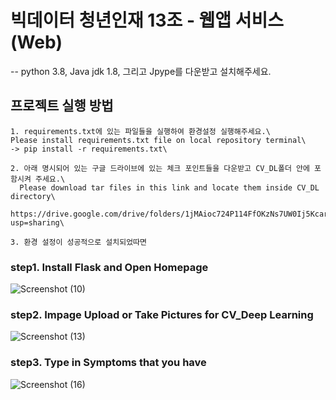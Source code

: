 # 빅데이터 청년인재 13조 - 웹앱 서비스 (Web)
-- python 3.8, Java jdk 1.8, 그리고 Jpype를 다운받고 설치해주세요.

## 프로젝트 실행 방법
    1. requirements.txt에 있는 파일들을 실행하여 환경설정 실행해주세요.\
    Please install requirements.txt file on local repository terminal\
    -> pip install -r requirements.txt\
    
    2. 아래 명시되어 있는 구글 드라이브에 있는 체크 포인트들을 다운받고 CV_DL폴더 안에 포함시켜 주세요.\
      Please download tar files in this link and locate them inside CV_DL directory\
      https://drive.google.com/drive/folders/1jMAioc724P114FfOKzNs7UW0Ij5Kcarg?usp=sharing\
      
    3. 환경 설정이 성공적으로 설치되었따면
    
### step1. Install Flask and Open Homepage
![Screenshot (10)](https://user-images.githubusercontent.com/52299657/91724925-f25f0c00-ebd8-11ea-8470-2c33ddd9423c.png) 
### step2. Impage Upload or Take Pictures for CV_Deep Learning
![Screenshot (13)](https://user-images.githubusercontent.com/52299657/91724972-fee36480-ebd8-11ea-9988-95fcf80d0841.png)
### step3. Type in Symptoms that you have
![Screenshot (16)](https://user-images.githubusercontent.com/52299657/91725229-6699af80-ebd9-11ea-80c0-2a7ef44f3fb9.png)
